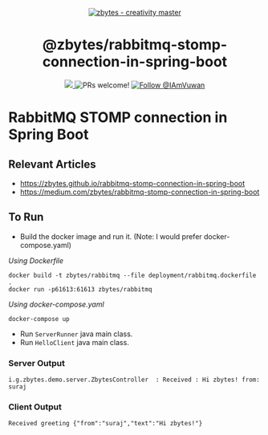<p align="center">
  <a href="https://zbytes.github.io">
    <img alt="zbytes - creativity master" src="https://raw.githubusercontent.com/zbytes/zbytes.github.io/master/static/android-chrome-192x192.png" />
  </a>
</p>
<h1 align="center">
  @zbytes/rabbitmq-stomp-connection-in-spring-boot
</h1>

<p align="center">
  <a href="https://github.com/zbytes/rabbitmq-stomp-connection-in-spring-boot/blob/master/LICENSE">
    <img src="https://img.shields.io/badge/license-MIT-blue.svg" />
  </a>
  <img src="https://img.shields.io/badge/PRs-welcome-brightgreen.svg" alt="PRs welcome!" />
  <a href="https://twitter.com/intent/follow?screen_name=IAmVuwan">
      <img src="https://img.shields.io/twitter/follow/IAmVuwan.svg?label=Follow%20@IAmVuwan" alt="Follow @IAmVuwan" />
    </a>
</p>

# RabbitMQ STOMP connection in Spring Boot

## Relevant Articles
- https://zbytes.github.io/rabbitmq-stomp-connection-in-spring-boot
- https://medium.com/zbytes/rabbitmq-stomp-connection-in-spring-boot

## To Run

- Build the docker image and run it. (Note: I would prefer docker-compose.yaml)

*Using Dockerfile*

```
docker build -t zbytes/rabbitmq --file deployment/rabbitmq.dockerfile .
docker run -p61613:61613 zbytes/rabbitmq
```

*Using docker-compose.yaml*

```
docker-compose up
```

- Run `ServerRunner` java main class.
- Run `HelloClient` java main class.

### Server Output
```
i.g.zbytes.demo.server.ZbytesController  : Received : Hi zbytes! from: suraj
```
 
### Client Output

```
Received greeting {"from":"suraj","text":"Hi zbytes!"}
```

